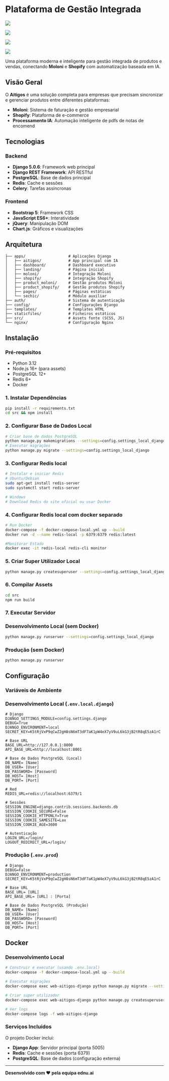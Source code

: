 # Plataforma de Gestão Integrada

![](https://img.shields.io/badge/license-MIT-blue.svg)

![](https://img.shields.io/badge/django-5.0.6-green.svg)

![](https://img.shields.io/badge/python-3.8+-blue.svg)

![](https://img.shields.io/badge/docker-ready-blue.svg)

Uma plataforma moderna e inteligente para gestão integrada de produtos e vendas, conectando **Moloni** e **Shopify** com automatização baseada em IA.

## Visão Geral

O **Aitigos** é uma solução completa para empresas que precisam sincronizar e gerenciar produtos entre diferentes plataformas:

- **Moloni**: Sistema de faturação e gestão empresarial
- **Shopify**: Plataforma de e-commerce
- **Processamento IA**: Automação inteligente de pdfs de notas de encomend

## Tecnologias

### Backend

- **Django 5.0.6**: Framework web principal
- **Django REST Framework**: API RESTful
- **PostgreSQL**: Base de dados principal
- **Redis**: Cache e sessões
- **Celery**: Tarefas assíncronas

### Frontend

- **Bootstrap 5**: Framework CSS
- **JavaScript ES6+**: Interatividade
- **jQuery**: Manipulação DOM
- **Chart.js**: Gráficos e visualizações

## Arquitetura

```
├── apps/                   # Aplicações Django
│   ├── aitigos/            # App principal com IA
│   ├── dashboard/          # Dashboard executivo
│   ├── landing/            # Página inicial
│   ├── moloni/             # Integração Moloni
│   ├── shopify/            # Integração Shopify
│   ├── product_moloni/     # Gestão produtos Moloni
│   ├── product_shopify/    # Gestão produtos Shopify
│   ├── pages/              # Páginas estáticas
│   └── sechic/             # Módulo auxiliar
├── auth/                   # Sistema de autenticação
├── config/                 # Configurações Django
├── templates/              # Templates HTML
├── staticfiles/            # Ficheiros estáticos
├── src/                    # Assets fonte (SCSS, JS)
└── nginx/                  # Configuração Nginx

```

## Instalação

### Pré-requisitos

- Python 3.12
- Node.js 16+ (para assets)
- PostgreSQL 12+
- Redis 6+
- Docker

### 1. Instalar Dependências

```bash
pip install -r requirements.txt
cd src && npm install

```

### 2. Configurar Base de Dados Local

```bash
# Criar base de dados PostgreSQL
python manage.py makemigrations --settings=config.settings_local_django
# Executar migrações
python manage.py migrate --settings=config.settings_local_django
```

### 3. Configurar Redis local

```bash
# Instalar e iniciar Redis
# Ubuntu/Debian
sudo apt-get install redis-server
sudo systemctl start redis-server

# Windows
# Download Redis do site oficial ou usar Docker
```

### 4. Configurar Redis local com docker separado

```bash
# Run Docker
docker-compose -f docker-compose-local.yml up --build
docker run -d --name redis-local -p 6379:6379 redis:latest

#Monitorar Estado
docker exec -it redis-local redis-cli monitor
```

### 5. Criar Super Utilizador Local

```bash
python manage.py createsuperuser --settings=config.settings_local_django
```

### 6. Compilar Assets

```bash
cd src
npm run build
```

### 7. Executar Servidor

### Desenvolvimento Local (sem Docker)

```bash
python manage.py runserver --settings=config.settings_local_django

```

### Produção (sem Docker)

```bash
python manage.py runserver

```

## Configuração

### Variáveis de Ambiente

### Desenvolvimento Local (`.env.local.django`)

```
# Django
DJANGO_SETTINGS_MODULE=config.settings.django
DEBUG=True
DJANGO_ENVIRONMENT=local
SECRET_KEY=K5tRjVxP9qCwZ2gH8sN6mT3dF7aK1pW4eX7yV9uL6kG3jB2tR8qE5zA1rC

# Base URL
BASE_URL=http://127.0.0.1:8000
API_BASE_URL=http://localhost:8001

# Base de Dados PostgreSQL (Local)
DB_NAME= [Name]
DB_USER= [User]
DB_PASSWORD= [Password]
DB_HOST= [Host]
DB_PORT= [Port]

# Red
REDIS_URL=redis://localhost:6379/1

# Sessões
SESSION_ENGINE=django.contrib.sessions.backends.db
SESSION_COOKIE_SECURE=False
SESSION_COOKIE_HTTPONLY=True
SESSION_COOKIE_SAMESITE=Lax
SESSION_COOKIE_AGE=3600

# Autenticação
LOGIN_URL=/login/
LOGOUT_REDIRECT_URL=/login/

```

### Produção (`.env.prod`)

```
# Django
DEBUG=False
DJANGO_ENVIRONMENT=production
SECRET_KEY=K5tRjVxP9qCwZ2gH8sN6mT3dF7aK1pW4eX7yV9uL6kG3jB2tR8qE5zA1rC

# Base URL
BASE_URL= [URL]
API_BASE_URL= [URL] : [Porta]

# Base de Dados PostgreSQL (Produção)
DB_NAME= [Name]
DB_USER= [User]
DB_PASSWORD= [Password]
DB_HOST= [Host]
DB_PORT= [Port]

```

## Docker

### Desenvolvimento Local

```bash
# Construir e executar (usando .env.local)
docker-compose -f docker-compose-local.yml up --build

# Executar migrações
docker-compose exec web-aitigos-django python manage.py migrate --settings=config.settings_local_django

# Criar super utilizador
docker-compose exec web-aitigos-django python manage.py createsuperuser --settings=config.settings_local_django

# Ver logs
docker-compose logs -f web-aitigos-django

```

### Serviços Incluídos

O projeto Docker inclui:

- **Django App**: Servidor principal (porta 5005)
- **Redis**: Cache e sessões (porta 6379)
- **PostgreSQL**: Base de dados (configuração externa)

---

**Desenvolvido com ❤️ pela equipa ednu.ai**
